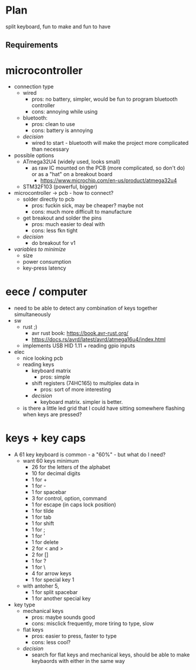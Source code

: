 # Plan

split keyboard, fun to make and fun to have

## Requirements

microcontroller
===============
- connection type
  - wired
    - pros: no battery, simpler, would be fun to program bluetooth controller
    - cons: annoying while using
  - bluetooth:
    - pros: clean to use
    - cons: battery is annoying
  - *decision*
    - wired to start - bluetooth will make the project more complicated than necessary
- possible options
  - ATmega32U4 (widely used, looks small)
    - as raw IC mounted on the PCB (more complicated, so don't do) or as a "hat" on a breakout board
      - https://www.microchip.com/en-us/product/atmega32u4
  - STM32F103 (powerful, bigger)
- microcontroller -> pcb - how to connect?
  - solder directly to pcb
    - pros: fuckin sick, may be cheaper? maybe not
    - cons: much more difficult to manufacture
  - get breakout and solder the pins
    - pros: much easier to deal with
    - cons: less fkn tight
  - *decision*
    - do breakout for v1
- *variables to minimize*
  - size
  - power consumption
  - key-press latency

eece / computer
===============
- need to be able to detect any combination of keys together simultaneously
- sw
  - rust ;)
    - avr rust book: https://book.avr-rust.org/
    - https://docs.rs/avrd/latest/avrd/atmega16u4/index.html
  - implements USB HID 1.11 + reading gpio inputs
- elec
  - nice looking pcb
  - reading keys
    - keyboard matrix
      - pros: simple
    - shift registers (74HC165) to multiplex data in
      - pros: sort of more interesting
    - *decision*
      - keyboard matrix. simpler is better.
  - is there a little led grid that I could have sitting somewhere flashing when keys are pressed?

keys + key caps
===============

- A 61 key keyboard is common - a "60%" - but what do I need?
  - want 60 keys minimum
    - 26 for the letters of the alphabet
    - 10 for decimal digits
    - 1 for +
    - 1 for -
    - 1 for spacebar
    - 3 for control, option, command
    - 1 for escape (in caps lock position)
    - 1 for tilde
    - 1 for tab
    - 1 for shift
    - 1 for ;
    - 1 for '
    - 1 for delete
    - 2 for < and >
    - 2 for []
    - 1 for ?
    - 1 for \
    - 4 for arrow keys
    - 1 for special key 1
  - with antoher 5,
    - 1 for split spacebar
    - 1 for another special key
- key type
  - mechanical keys
    - pros: maybe sounds good
    - cons: misclick frequently, more tiring to type, slow
  - flat keys
    - pros: easier to press, faster to type
    - cons: less cool?
  - *decision*
    - search for flat keys and mechanical keys, should be able to make keybaords with either in the same way
